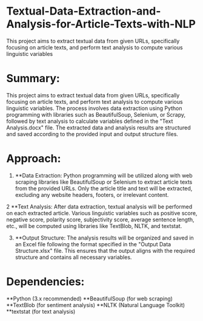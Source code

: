 # Textual-Data-Extraction-and-Analysis-for-Article-Texts-with-NLP
This project aims to extract textual data from given URLs, specifically focusing on article texts, and perform text analysis to compute various linguistic variables
# Summary:
This project aims to extract textual data from given URLs, specifically focusing on article texts, and perform text analysis to compute various linguistic variables. The process involves data extraction using Python programming with libraries such as BeautifulSoup, Selenium, or Scrapy, followed by text analysis to calculate variables defined in the "Text Analysis.docx" file. The extracted data and analysis results are structured and saved according to the provided input and output structure files.

# Approach:

1. **Data Extraction: Python programming will be utilized along with web scraping libraries like BeautifulSoup or Selenium to extract article texts from the provided URLs. Only the article title and text will be extracted, excluding any website headers, footers, or irrelevant content.

2 **Text Analysis: After data extraction, textual analysis will be performed on each extracted article. Various linguistic variables such as positive score, negative score, polarity score, subjectivity score, average sentence length, etc., will be computed using libraries like TextBlob, NLTK, and textstat.

3. **Output Structure: The analysis results will be organized and saved in an Excel file following the format specified in the "Output Data Structure.xlsx" file. This ensures that the output aligns with the required structure and contains all necessary variables.


# Dependencies:

**Python (3.x recommended)
**BeautifulSoup (for web scraping)
**TextBlob (for sentiment analysis)
**NLTK (Natural Language Toolkit)
**textstat (for text analysis)
